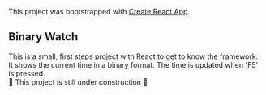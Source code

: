 This project was bootstrapped with [Create React App](https://github.com/facebookincubator/create-react-app).

## Binary Watch
This is a small, first steps project with React to get to know the framework.
It shows the current time in a binary format. The time is updated when 'F5' is pressed.  
:construction: This project is still under construction :construction:
